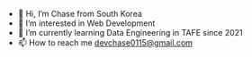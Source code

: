 - 👋 Hi, I’m Chase from South Korea
- 👀 I’m interested in Web Development
- 🌱 I’m currently learning Data Engineering in TAFE since 2021
- 📫 How to reach me devchase0115@gmail.com

<!---
Chase0115/Chase0115 is a ✨ special ✨ repository because its `README.md` (this file) appears on your GitHub profile.
You can click the Preview link to take a look at your changes.
--->
